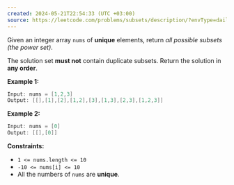```yaml
---
created: 2024-05-21T22:54:33 (UTC +03:00)
source: https://leetcode.com/problems/subsets/description/?envType=daily-question&envId=2024-05-21
---
```

Given an integer array `nums` of **unique** elements, return _all possible subsets (the power set)_.

The solution set **must not** contain duplicate subsets. Return the solution in **any order**.


**Example 1:**

``` Java
Input: nums = [1,2,3]
Output: [[],[1],[2],[1,2],[3],[1,3],[2,3],[1,2,3]]
```


**Example 2:**

``` Java
Input: nums = [0]
Output: [[],[0]]
```


**Constraints:**

* `1 <= nums.length <= 10`
* `-10 <= nums[i] <= 10`
* All the numbers of `nums` are **unique**.
